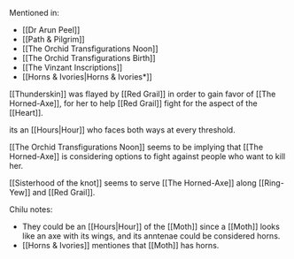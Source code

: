 Mentioned in:
- [[Dr Arun Peel]]
- [[Path & Pilgrim]]
- [[The Orchid Transfigurations Noon]]
- [[The Orchid Transfigurations Birth]]
- [[The Vinzant Inscriptions]]
- [[Horns & Ivories|Horns & Ivories*]]

[[Thunderskin]] was flayed by [[Red Grail]] in order to gain favor of [[The Horned-Axe]], for her to help [[Red Grail]] fight for the aspect of the [[Heart]].

its an [[Hours|Hour]] who faces both ways at every threshold.

[[The Orchid Transfigurations Noon]] seems to be implying that [[The Horned-Axe]] is considering options to fight against people who want to kill her. 

[[Sisterhood of the knot]] seems to serve [[The Horned-Axe]] along [[Ring-Yew]] and [[Red Grail]].

Chilu notes:
- They could be an [[Hours|Hour]] of the [[Moth]] since a [[Moth]] looks like an axe with its wings, and its anntenae could be considered horns.
- [[Horns & Ivories]] mentiones that [[Moth]] has horns. 